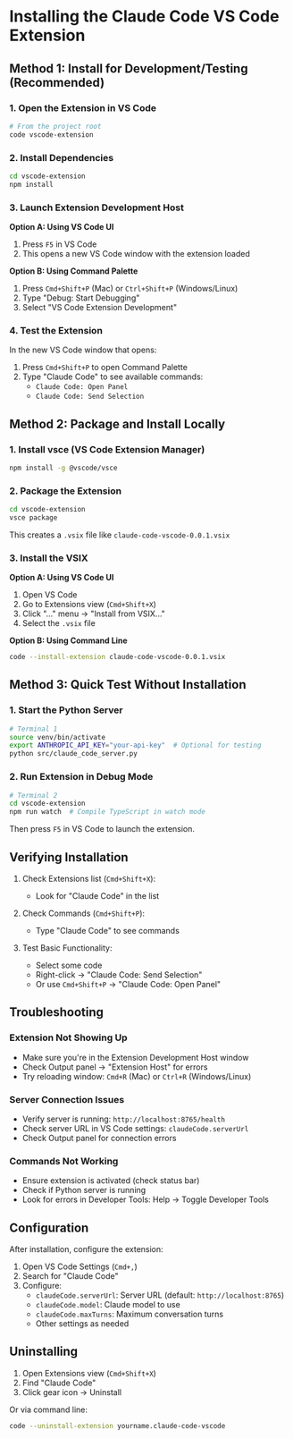 # Installing the Claude Code VS Code Extension

## Method 1: Install for Development/Testing (Recommended)

### 1. Open the Extension in VS Code

```bash
# From the project root
code vscode-extension
```

### 2. Install Dependencies

```bash
cd vscode-extension
npm install
```

### 3. Launch Extension Development Host

**Option A: Using VS Code UI**
1. Press `F5` in VS Code
2. This opens a new VS Code window with the extension loaded

**Option B: Using Command Palette**
1. Press `Cmd+Shift+P` (Mac) or `Ctrl+Shift+P` (Windows/Linux)
2. Type "Debug: Start Debugging"
3. Select "VS Code Extension Development"

### 4. Test the Extension

In the new VS Code window that opens:
1. Press `Cmd+Shift+P` to open Command Palette
2. Type "Claude Code" to see available commands:
   - `Claude Code: Open Panel`
   - `Claude Code: Send Selection`

## Method 2: Package and Install Locally

### 1. Install vsce (VS Code Extension Manager)

```bash
npm install -g @vscode/vsce
```

### 2. Package the Extension

```bash
cd vscode-extension
vsce package
```

This creates a `.vsix` file like `claude-code-vscode-0.0.1.vsix`

### 3. Install the VSIX

**Option A: Using VS Code UI**
1. Open VS Code
2. Go to Extensions view (`Cmd+Shift+X`)
3. Click "..." menu → "Install from VSIX..."
4. Select the `.vsix` file

**Option B: Using Command Line**
```bash
code --install-extension claude-code-vscode-0.0.1.vsix
```

## Method 3: Quick Test Without Installation

### 1. Start the Python Server

```bash
# Terminal 1
source venv/bin/activate
export ANTHROPIC_API_KEY="your-api-key"  # Optional for testing
python src/claude_code_server.py
```

### 2. Run Extension in Debug Mode

```bash
# Terminal 2
cd vscode-extension
npm run watch  # Compile TypeScript in watch mode
```

Then press `F5` in VS Code to launch the extension.

## Verifying Installation

1. Check Extensions list (`Cmd+Shift+X`):
   - Look for "Claude Code" in the list

2. Check Commands (`Cmd+Shift+P`):
   - Type "Claude Code" to see commands

3. Test Basic Functionality:
   - Select some code
   - Right-click → "Claude Code: Send Selection"
   - Or use `Cmd+Shift+P` → "Claude Code: Open Panel"

## Troubleshooting

### Extension Not Showing Up
- Make sure you're in the Extension Development Host window
- Check Output panel → "Extension Host" for errors
- Try reloading window: `Cmd+R` (Mac) or `Ctrl+R` (Windows/Linux)

### Server Connection Issues
- Verify server is running: `http://localhost:8765/health`
- Check server URL in VS Code settings: `claudeCode.serverUrl`
- Check Output panel for connection errors

### Commands Not Working
- Ensure extension is activated (check status bar)
- Check if Python server is running
- Look for errors in Developer Tools: Help → Toggle Developer Tools

## Configuration

After installation, configure the extension:

1. Open VS Code Settings (`Cmd+,`)
2. Search for "Claude Code"
3. Configure:
   - `claudeCode.serverUrl`: Server URL (default: `http://localhost:8765`)
   - `claudeCode.model`: Claude model to use
   - `claudeCode.maxTurns`: Maximum conversation turns
   - Other settings as needed

## Uninstalling

1. Open Extensions view (`Cmd+Shift+X`)
2. Find "Claude Code"
3. Click gear icon → Uninstall

Or via command line:
```bash
code --uninstall-extension yourname.claude-code-vscode
```